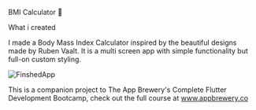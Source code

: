BMI Calculator 💪

What i created


I made a Body Mass Index Calculator inspired by the beautiful designs made by Ruben Vaalt. It is a multi screen app with simple functionality but full-on custom styling.


![FinshedApp](https://github.com/Aashu-Jha/Images/blob/main/20201228_020159.gif)

This is a companion project to The App Brewery's Complete Flutter Development Bootcamp, check out the full course at www.appbrewery.co
